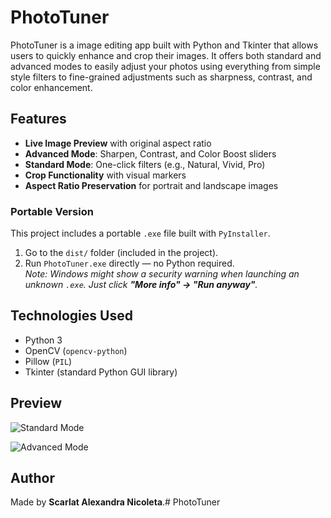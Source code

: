 # PhotoTuner 

PhotoTuner is a image editing app built with Python and Tkinter that allows users to quickly enhance and crop their images. It offers both standard and advanced modes to easily adjust your photos using everything from simple style filters to fine-grained adjustments such as sharpness, contrast, and color enhancement.

## Features

- **Live Image Preview** with original aspect ratio
- **Advanced Mode**: Sharpen, Contrast, and Color Boost sliders
- **Standard Mode**: One-click filters (e.g., Natural, Vivid, Pro)
- **Crop Functionality** with visual markers
- **Aspect Ratio Preservation** for portrait and landscape images

### Portable Version

This project includes a portable `.exe` file built with `PyInstaller`.

1. Go to the `dist/` folder (included in the project).
2. Run `PhotoTuner.exe` directly — no Python required.  
   _Note: Windows might show a security warning when launching an unknown `.exe`. Just click **"More info" → "Run anyway"**._


## Technologies Used

- Python 3
- OpenCV (`opencv-python`)
- Pillow (`PIL`)
- Tkinter (standard Python GUI library)

## Preview 

![Standard Mode](screenshots/standard_mode.png)

![Advanced Mode](screenshots/advanced_mode.png)

## Author

Made by **Scarlat Alexandra Nicoleta**.#   P h o t o T u n e r  
 